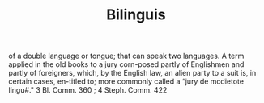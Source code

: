 ---
title: Bilinguis
letter: B
permalink: "/definitions/bld-bilinguis.html"
body: of a double language or tongue; that can speak two languages. A term applied
  in the old books to a jury corn-posed partly of Englishmen and partly of foreigners,
  which, by the English law, an alien party to a suit is, in certain cases, en-titled
  to; more commonly called a “jury de mcdietote lingu#." 3 Bl. Comm. 360 ; 4 Steph.
  Comm. 422
published_at: '2018-07-07'
source: Black's Law Dictionary 2nd Ed (1910)
layout: post
---